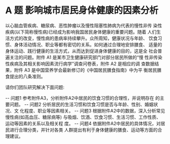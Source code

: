 # A 题 影响城市居民身体健康的因素分析


以心脑血管疾病、糖尿病、恶性肿瘤以及慢性阻塞性肺病为代表的慢性非传 染性疾病(以下简称慢性病)已经成为影响我国居民身体健康的重要问题。随着 人们生活方式的改变，慢性病的患病率持续攀升。众所周知，健康状况与年龄、 饮食习惯、身体活动情况、职业等都有密切的关系。如何通过合理地安排膳食、 适量的身体运动、践行健康的生活方式，从而达到促进身体健康的目的，这是全 社会普遍关注的问题。附件 A1 是某市卫生健康研究部门对部分居民所做的“慢 性非传染性疾病及其相关影响因素流行病学”调查问卷表，附件 A2 是相应的调 查数据结果，附件 A3 是中国营养学会最新修订的《中国居民膳食指南》中为平 衡居民膳食提出的八条准则。

  请你们团队研究解决下面问题:
  
-- 问题1 参考附件A3，分析附件A2中居民的饮食习惯的合理性，并说明存在 的主要问题。
-- 问题2 分析居民的生活习惯和饮食习惯是否与年龄、性别、婚姻状况、文 化程度、职业等因素相关。
-- 问题3 根据附件A2中的数据，深入分析常见慢性病(如高血压、糖尿病等) 与吸烟、饮酒、饮食习惯、生活习惯、工作性质、运动等因素的关系以及相关程 度。
-- 问题4 依据附件A2中居民的具体情况，对居民进行合理分类，并针对各类 人群提出有利于身体健康的膳食、运动等方面的合理建议。
